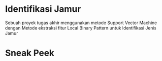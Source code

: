 # Identifikasi Jamur
Sebuah proyek tugas akhir menggunakan metode Support Vector Machine dengan Metode ekstraksi fitur Local Binary Pattern untuk Identifikasi Jenis Jamur

# Sneak Peek
